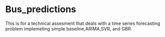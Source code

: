# Bus_predictions
This is for a technical assesment that deals with a time series forecasting problem implemeting simple baseline,ARIMA,SVR, and GBR.
